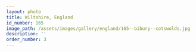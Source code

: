 ```yaml
---
layout: photo
title: Wiltshire, England
id_number: 165
image_path: /assets/images/gallery/england/165--bibury--cotswolds.jpg
description: ''
order_number: 3
---
```

